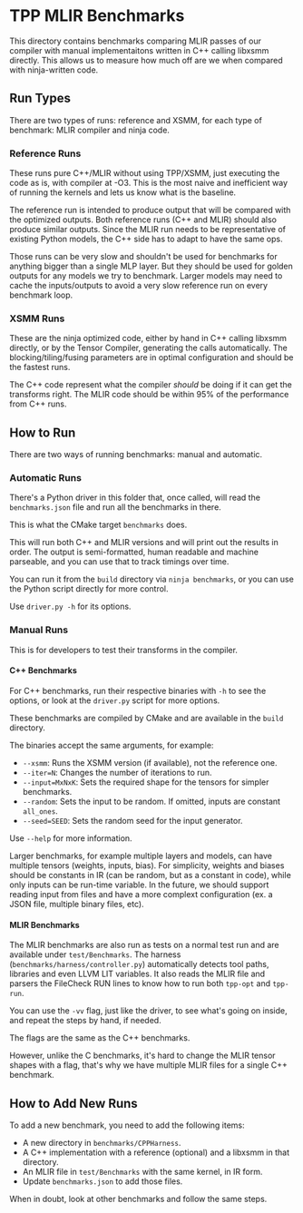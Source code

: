 # TPP MLIR Benchmarks

This directory contains benchmarks comparing MLIR passes of our compiler with manual implementaitons written in C++ calling libxsmm directly.
This allows us to measure how much off are we when compared with ninja-written code.

## Run Types

There are two types of runs: reference and XSMM, for each type of benchmark: MLIR compiler and ninja code.

### Reference Runs

These runs pure C++/MLIR without using TPP/XSMM, just executing the code as is, with compiler at -O3.
This is the most naive and inefficient way of running the kernels and lets us know what is the baseline.

The reference run is intended to produce output that will be compared with the optimized outputs.
Both reference runs (C++ and MLIR) should also produce similar outputs.
Since the MLIR run needs to be representative of existing Python models, the C++ side has to adapt to have the same ops.

Those runs can be very slow and shouldn't be used for benchmarks for anything bigger than a single MLP layer.
But they should be used for golden outputs for any models we try to benchmark.
Larger models may need to cache the inputs/outputs to avoid a very slow reference run on every benchmark loop.

### XSMM Runs

These are the ninja optimized code, either by hand in C++ calling libxsmm directly, or by the Tensor Compiler, generating the calls automatically.
The blocking/tiling/fusing parameters are in optimal configuration and should be the fastest runs.

The C++ code represent what the compiler _should_ be doing if it can get the transforms right.
The MLIR code should be within 95% of the performance from C++ runs.

## How to Run

There are two ways of running benchmarks: manual and automatic.

### Automatic Runs

There's a Python driver in this folder that, once called, will read the `benchmarks.json` file and run all the benchmarks in there.

This is what the CMake target `benchmarks` does.

This will run both C++ and MLIR versions and will print out the results in order.
The output is semi-formatted, human readable and machine parseable, and you can use that to track timings over time.

You can run it from the `build` directory via `ninja benchmarks`, or you can use the Python script directly for more control.

Use `driver.py -h` for its options.

### Manual Runs

This is for developers to test their transforms in the compiler.

#### C++ Benchmarks

For C++ benchmarks, run their respective binaries with `-h` to see the options, or look at the `driver.py` script for more options.

These benchmarks are compiled by CMake and are available in the `build` directory.

The binaries accept the same arguments, for example:
* `--xsmm`: Runs the XSMM version (if available), not the reference one.
* `--iter=N`: Changes the number of iterations to run.
* `--input=MxNxK`: Sets the required shape for the tensors for simpler benchmarks.
* `--random`: Sets the input to be random. If omitted, inputs are constant `all_ones`.
* `--seed=SEED`: Sets the random seed for the input generator.

Use `--help` for more information.

Larger benchmarks, for example multiple layers and models, can have multiple tensors (weights, inputs, bias).
For simplicity, weights and biases should be constants in IR (can be random, but as a constant in code), while only inputs can be run-time variable.
In the future, we should support reading input from files and have a more complext configuration (ex. a JSON file, multiple binary files, etc).

#### MLIR Benchmarks

The MLIR benchmarks are also run as tests on a normal test run and are available under `test/Benchmarks`.
The harness (`benchmarks/harness/controller.py`) automatically detects tool paths, libraries and even LLVM LIT variables.
It also reads the MLIR file and parsers the FileCheck RUN lines to know how to run both `tpp-opt` and `tpp-run`.

You can use the `-vv` flag, just like the driver, to see what's going on inside, and repeat the steps by hand, if needed.

The flags are the same as the C++ benchmarks.

However, unlike the C benchmarks, it's hard to change the MLIR tensor shapes with a flag, that's why we have multiple MLIR files for a single C++ benchmark.

## How to Add New Runs

To add a new benchmark, you need to add the following items:
 * A new directory in `benchmarks/CPPHarness`.
 * A C++ implementation with a reference (optional) and a libxsmm in that directory.
 * An MLIR file in `test/Benchmarks` with the same kernel, in IR form.
 * Update `benchmarks.json` to add those files.

When in doubt, look at other benchmarks and follow the same steps.
